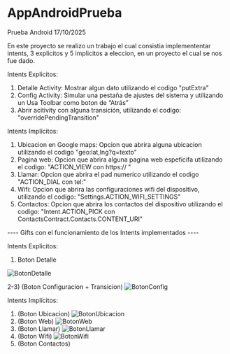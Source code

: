 # AppAndroidPrueba
Prueba Android 17/10/2025

En este proyecto se realizo un trabajo el cual consistia implemententar intents, 3 explicitos y 5 implicitos a eleccion,
en un proyecto el cual se nos fue dado.

Intents Explicitos:
1) Detalle Activity: Mostrar algun dato utilizando el codigo "putExtra"
2) Config Activity: Simular una pestaña de ajustes del sistema y utilizando un Usa Toolbar como boton de “Atrás”
3) Abrir acitivity con alguna  transición, utilizando el codigo: "overridePendingTransition"

Intents Implícitos:
1) Ubicacion en Google maps: Opcion que abrira alguna ubicacion utilizando el codigo "geo:lat,lng?q=texto"
2) Pagina web: Opcion que abrira alguna pagina web espeficifa utilizando el codigo: "ACTION_VIEW con https:// "
3) Llamar: Opcion que abrira el pad numerico utilizando el codigo "ACTION_DIAL con tel:"
4) Wifi: Opcion que abrira las configuraciones wifi del dispositivo, utilizando el codigo: "Settings.ACTION_WIFI_SETTINGS"
5) Contactos: Opcion que abrira los contactos del dispositivo utilizando el codigo: "Intent.ACTION_PICK con ContactsContract.Contacts.CONTENT_URI"


---- Gifts con el funcionamiento de los Intents implementados ----

Intents Explicitos:
1) Boton Detalle
   
![BotonDetalle](https://github.com/user-attachments/assets/10741762-53e1-45c2-81fa-9b86e2fe69b9)

2-3) (Boton Configuracion + Transicion)
![BotonConfig](https://github.com/user-attachments/assets/85835cf7-9fc0-4269-8219-a1ef8c02f833)
   
Intents Implícitos:
1) (Boton Ubicacion)
![BotonUbicacion](https://github.com/user-attachments/assets/5bb33be5-57a6-4a62-802e-d69a5d4fcf81)
2) (Boton Web)
![BotonWeb](https://github.com/user-attachments/assets/c89c4cc2-1890-4d7d-b39b-90af8be9ad41)
3) (Boton Llamar)
![BotonLlamar](https://github.com/user-attachments/assets/7158b03e-4c55-4a0c-92c2-ce59ce7d517f)
4) (Boton Wifi)
![BotonWifi](https://github.com/user-attachments/assets/325df563-4319-4a9f-8030-a61ef0621020)
5) (Boton Contactos)






